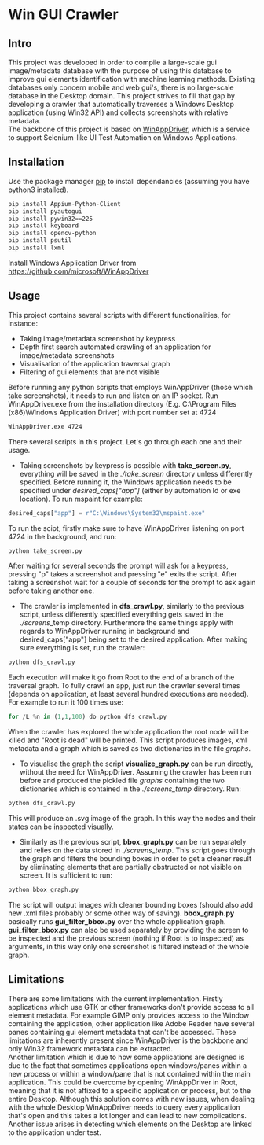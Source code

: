 # Win GUI Crawler

## Intro

This project was developed in order to compile a large-scale gui image/metadata database with the purpose of using this database to improve gui elements identification with machine learning methods. Existing databases only concern mobile and web gui's, there is no large-scale database in the Desktop domain. This project strives to fill that gap by developing a crawler that automatically traverses a Windows Desktop application (using Win32 API) and collects screenshots with relative metadata. </br>
The backbone of this project is based on [WinAppDriver](https://github.com/microsoft/WinAppDriver), which is a service to support Selenium-like UI Test Automation on Windows Applications.  



## Installation

Use the package manager [pip](https://pip.pypa.io/en/stable/) to install dependancies (assuming you have python3 installed).

```bash
pip install Appium-Python-Client
pip install pyautogui
pip install pywin32==225
pip install keyboard
pip install opencv-python
pip install psutil
pip install lxml
```
Install Windows Application Driver from https://github.com/microsoft/WinAppDriver

## Usage

This project contains several scripts with different functionalities, for instance:
- Taking image/metadata screenshot by keypress
- Depth first search automated crawling of an application for image/metadata screenshots
- Visualisation of the application traversal graph
- Filtering of gui elements that are not visible

Before running any python scripts that employs WinAppDriver (those which take screenshots), it needs to run and listen on an IP socket.
Run WinAppDriver.exe from the installation directory (E.g. C:\Program Files (x86)\Windows Application Driver) with port number set at 4724
```bash
WinAppDriver.exe 4724
```
There several scripts in this project. Let's go through each one and their usage.

- Taking screenshots by keypress is possible with **take_screen.py**, everything will be saved in the *./take_screen* directory unless differently specified. Before running it, the Windows application needs to be specified under *desired_caps["app"]* (either by automation Id or exe location). To run mspaint for example:
```Python
desired_caps["app"] = r"C:\Windows\System32\mspaint.exe"
```
To run the scipt, firstly make sure to have WinAppDriver listening on port 4724 in the background, and run:
```Python
python take_screen.py
```
After waiting for several seconds the prompt will ask for a keypress, pressing "p" takes a screenshot and pressing "e" exits the script. After taking a screenshot wait for a couple of seconds for the prompt to ask again before taking another one.

- The crawler is implemented in **dfs_crawl.py**, similarly to the previous script, unless differently specified everything gets saved in the *./screens*_temp directory. Furthermore the same things apply with regards to WinAppDriver running in background and desired_caps["app"] being set to the desired application. After making sure everything is set, run the crawler:
```Python
python dfs_crawl.py
```
Each execution will make it go from Root to the end of a branch of the traversal graph. To fully crawl an app, just run the crawler several times (depends on application, at least several hundred executions are needed). For example to run it 100 times use:
```Python
for /L %n in (1,1,100) do python dfs_crawl.py
```
When the crawler has explored the whole application the root node will be killed and "Root is dead" will be printed. This script produces images, xml metadata and a graph which is saved as two dictionaries in the file *graphs*.

- To visualise the graph the script **visualize_graph.py** can be run directly, without the need for WinAppDriver. Assuming the crawler has been run before and produced the pickled file *graphs*  containing the two dictionaries which is contained in the *./screens_temp* directory. Run:
```Python
python dfs_crawl.py
```
This will produce an .svg image of the graph. In this way the nodes and their states can be inspected visually.

- Similarly as the previous script, **bbox_graph.py** can be run separately and relies on the data stored in *./screens_temp*. This script goes through the graph and filters the bounding boxes in order to get a cleaner result by eliminating elements that are partially obstructed or not visible on screen. It is sufficient to run:
```Python
python bbox_graph.py
```
The script will output images with cleaner bounding boxes (should also add new .xml files probably or some other way of saving). **bbox_graph.py** basically runs **gui_filter_bbox.py** over the whole application graph.  **gui_filter_bbox.py** can also be used separately by providing the screen to be inspected and the previous screen (nothing if Root is to inspected) as arguments, in this way only one screenshot is filtered instead of the whole graph.

## Limitations

There are some limitations with the current implementation. Firstly applications which use GTK or other frameworks don't provide access to all element metadata. For example GIMP only provides access to the Window containing the application, other application like Adobe Reader have several panes containing gui element metadata that can't be accessed. These limitations are inherently present since WinAppDriver is the backbone and only Win32 framework metadata can be extracted. <br>
Another limitation which is due to how some applications are designed is due to the fact that sometimes applications open windows/panes within a new process or within a window/pane that is not contained within the main application. This could be overcome by opening WinAppDriver in Root, meaning that it is not affixed to a specific application or process, but to the entire Desktop. Although this solution comes with new issues, when dealing with the whole Desktop WinAppDriver needs to query every application that's open and this takes a lot longer and can lead to new complications. Another issue arises in detecting which elements on the Desktop are linked to the application under test.
